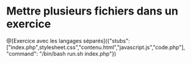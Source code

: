 # Mettre plusieurs fichiers dans un exercice

@[Exercice avec les langages séparés]({"stubs": ["index.php",stylesheet.css","contenu.html","javascript.js","code.php"], "command": "/bin/bash run.sh index.php"})